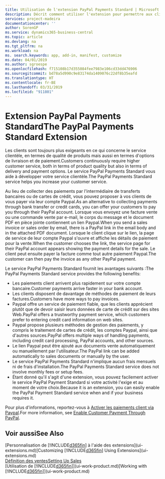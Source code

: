 ```yaml
---
title: Utilisation de l'extension PayPal Payments Standard | Microsoft Docs
description: Décrit comment utiliser l'extension pour permettre aux clients d'effectuer des paiements avec Paypal.
services: project-madeira
documentationcenter: ''
author: SorenGP
ms.service: dynamics365-business-central
ms.topic: article
ms.devlang: na
ms.tgt_pltfrm: na
ms.workload: na
ms. search.keywords: app, add-in, manifest, customize
ms.date: 04/01/2019
ms.author: sgroespe
ms.openlocfilehash: f715108b17d355084fee7983e106cd33dd476906
ms.sourcegitcommit: bd78a5d990c9e83174da1409076c22df8b35eafd
ms.translationtype: HT
ms.contentlocale: fr-BE
ms.lasthandoff: 03/31/2019
ms.locfileid: "911801"
---
```

# <a name="the-paypal-payments-standard-extension"></a><span data-ttu-id="57955-103">Extension PayPal Payments Standard</span><span class="sxs-lookup"><span data-stu-id="57955-103">The PayPal Payments Standard Extension</span></span>
<span data-ttu-id="57955-104">Les clients sont toujours plus exigeants en ce qui concerne le service clientèle, en termes de qualité de produits mais aussi en termes d'options de livraison et de paiement.</span><span class="sxs-lookup"><span data-stu-id="57955-104">Customers continuously require higher customer service, both in terms of product quality but also in terms of delivery and payment options.</span></span> <span data-ttu-id="57955-105">Le service PayPal Payments Standard vous aide à développer votre service clientèle.</span><span class="sxs-lookup"><span data-stu-id="57955-105">The PayPal Payments Standard service helps you increase your customer service.</span></span>

<span data-ttu-id="57955-106">Au lieu de collecter des paiements par l'intermédiaire de transferts bancaires ou de cartes de crédit, vous pouvez proposer à vos clients de vous payer via leur compte Paypal.</span><span class="sxs-lookup"><span data-stu-id="57955-106">As an alternative to collecting payments through bank transfer or credit cards, you can offer your customers to pay you through their PayPal account.</span></span> <span data-ttu-id="57955-107">Lorsque vous envoyez une facture vente ou une commande vente par e-mail, le corps du message et le document PDF en pièce jointe contiennent un lien Paypal.</span><span class="sxs-lookup"><span data-stu-id="57955-107">When you send a sales invoice or sales order by email, there is a PayPal link in the email body and in the attached PDF document.</span></span> <span data-ttu-id="57955-108">Lorsque le client clique sur le lien, la page de service de leur compte Paypal s'ouvre et affiche les détails de paiement pour la vente.</span><span class="sxs-lookup"><span data-stu-id="57955-108">When the customer chooses the link, the service page for their PayPal account appears showing the payment details for the sale.</span></span> <span data-ttu-id="57955-109">Le client peut ensuite payer la facture comme tout autre paiement Paypal.</span><span class="sxs-lookup"><span data-stu-id="57955-109">The customer can then pay the invoice as any other PayPal payment.</span></span>

<span data-ttu-id="57955-110">Le service PayPal Payments Standard fournit les avantages suivants :</span><span class="sxs-lookup"><span data-stu-id="57955-110">The PayPal Payments Standard service provides the following benefits:</span></span>

* <span data-ttu-id="57955-111">Les paiements client arrivent plus rapidement sur votre compte bancaire.</span><span class="sxs-lookup"><span data-stu-id="57955-111">Customer payments arrive faster in your bank account.</span></span>
* <span data-ttu-id="57955-112">Les clients disposent de davantage de méthodes de paiement de leurs factures.</span><span class="sxs-lookup"><span data-stu-id="57955-112">Customers have more ways to pay invoices.</span></span>
* <span data-ttu-id="57955-113">Paypal offre un service de paiement fiable, que les clients apprécient plutôt que de devoir saisir leurs données de carte de crédit sur des sites Web.</span><span class="sxs-lookup"><span data-stu-id="57955-113">PayPal offers a trustworthy payment service, which customers prefer to entering credit card information on web sites.</span></span>
* <span data-ttu-id="57955-114">Paypal propose plusieurs méthodes de gestion des paiements, y compris le traitement de cartes de crédit, les comptes Paypal, ainsi que d'autres sources.</span><span class="sxs-lookup"><span data-stu-id="57955-114">PayPal offers multiple ways of handling payments, including credit card processing, PayPal accounts, and other sources.</span></span>
* <span data-ttu-id="57955-115">Le lien Paypal peut être ajouté aux documents vente automatiquement ou manuellement par l'utilisateur.</span><span class="sxs-lookup"><span data-stu-id="57955-115">The PayPal link can be added automatically to sales documents or manually by the user.</span></span>
* <span data-ttu-id="57955-116">Le service PayPal Payments Standard n'implique aucun frais mensuels ni de frais d'installation.</span><span class="sxs-lookup"><span data-stu-id="57955-116">The PayPal Payments Standard service does not involve monthly fees or setup fees.</span></span>
* <span data-ttu-id="57955-117">Étant donné qu'il s'agit d'une extension, vous pouvez facilement activer le service PayPal Payment Standard si votre activité l'exige et au moment de votre choix.</span><span class="sxs-lookup"><span data-stu-id="57955-117">Because it is an extension, you can easily enable the PayPal Payment Standard service when and if your business requires it.</span></span>  

<span data-ttu-id="57955-118">Pour plus d'informations, reportez-vous à [Activer les paiements client via Paypal](sales-how-enable-payment-service-extensions.md).</span><span class="sxs-lookup"><span data-stu-id="57955-118">For more information, see [Enable Customer Payment Through PayPal](sales-how-enable-payment-service-extensions.md).</span></span>

## <a name="see-also"></a><span data-ttu-id="57955-119">Voir aussi</span><span class="sxs-lookup"><span data-stu-id="57955-119">See Also</span></span>
<span data-ttu-id="57955-120">[Personnalisation de [!INCLUDE[d365fin](includes/d365fin_md.md)] à l'aide des extensions](ui-extensions.md)</span><span class="sxs-lookup"><span data-stu-id="57955-120">[Customizing [!INCLUDE[d365fin](includes/d365fin_md.md)] Using Extensions](ui-extensions.md)</span></span>  
[<span data-ttu-id="57955-121">Définition des ventes</span><span class="sxs-lookup"><span data-stu-id="57955-121">Setting Up Sales</span></span>](sales-setup-sales.md)  
<span data-ttu-id="57955-122">[Utilisation de [!INCLUDE[d365fin](includes/d365fin_md.md)]](ui-work-product.md)</span><span class="sxs-lookup"><span data-stu-id="57955-122">[Working with [!INCLUDE[d365fin](includes/d365fin_md.md)]](ui-work-product.md)</span></span>
